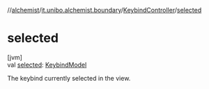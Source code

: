 //[alchemist](../../../index.md)/[it.unibo.alchemist.boundary](../index.md)/[KeybindController](index.md)/[selected](selected.md)

# selected

[jvm]\
val [selected](selected.md): [KeybindModel](../-keybind-model/index.md)

The keybind currently selected in the view.
